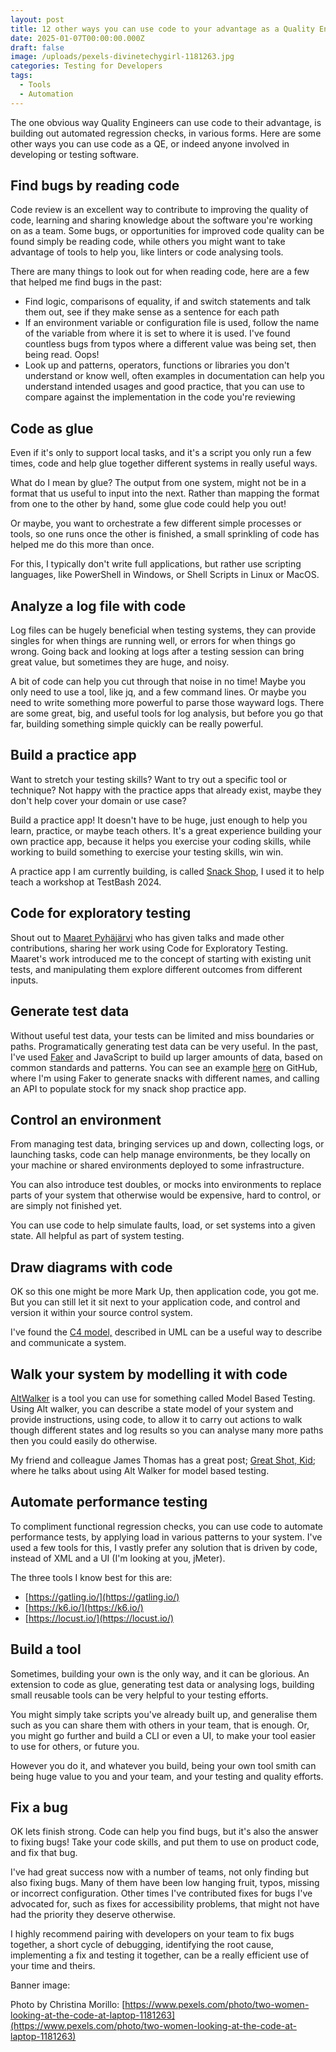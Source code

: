 ```yaml
---
layout: post
title: 12 other ways you can use code to your advantage as a Quality Engineer
date: 2025-01-07T00:00:00.000Z
draft: false
image: /uploads/pexels-divinetechygirl-1181263.jpg
categories: Testing for Developers
tags:
  - Tools
  - Automation
---
```


The one obvious way Quality Engineers can use code to their advantage, is building out automated regression checks, in various forms. Here are some other ways you can use code as a QE, or indeed anyone involved in developing or testing software.

## Find bugs by reading code

Code review is an excellent way to contribute to improving the quality of code, learning and sharing knowledge about the software you're working on as a team. Some bugs, or opportunities for improved code quality can be found simply be reading code, while others you might want to take advantage of tools to help you, like linters or code analysing tools.

There are many things to look out for when reading code, here are a few that helped me find bugs in the past:

* Find logic, comparisons of equality, if and switch statements and talk them out, see if they make sense as a sentence for each path
* If an environment variable or configuration file is used, follow the name of the variable from where it is set to where it is used. I've found countless bugs from typos where a different value was being set, then being read. Oops!
* Look up and patterns, operators, functions or libraries you don't understand or know well, often examples in documentation can help you understand intended usages and good practice, that you can use to compare against the implementation in the code you're reviewing

## Code as glue

Even if it's only to support local tasks, and it's a script you only run a few times, code and help glue together different systems in really useful ways.

What do I mean by glue? The output from one system, might not be in a format that us useful to input into the next. Rather than mapping the format from one to the other by hand, some glue code could help you out!

Or maybe, you want to orchestrate a few different simple processes or tools, so one runs once the other is finished, a small sprinkling of code has helped me do this more than once.

For this, I typically don't write full applications, but rather use scripting languages, like PowerShell in Windows, or Shell Scripts in Linux or MacOS.

## Analyze a log file with code

Log files can be hugely beneficial when testing systems, they can provide singles for when things are running well, or errors for when things go wrong. Going back and looking at logs after a testing session can bring great value, but sometimes they are huge, and noisy.

A bit of code can help you cut through that noise in no time! Maybe you only need to use a tool, like jq, and a few command lines. Or maybe you need to write something more powerful to parse those wayward logs. There are some great, big, and useful tools for log analysis, but before you go that far, building something simple quickly can be really powerful.

## Build a practice app

Want to stretch your testing skills? Want to try out a specific tool or technique? Not happy with the practice apps that already exist, maybe they don't help cover your domain or use case?

Build a practice app! It doesn't have to be huge, just enough to help you learn, practice, or maybe teach others. It's a great experience building your own practice app, because it helps you exercise your coding skills, while working to build something to exercise your testing skills, win win.

A practice app I am currently building, is called [Snack Shop](https://github.com/make-believe-labs/snack-shop/tree/main), I used it to help teach a workshop at TestBash 2024.

## Code for exploratory testing

Shout out to [Maaret Pyhäjärvi](https://www.linkedin.com/in/maaret/) who has given talks and made other contributions, sharing her work using Code for Exploratory Testing. Maaret's work introduced me to the concept of starting with existing unit tests, and manipulating them explore different outcomes from different inputs.

## Generate test data

Without useful test data, your tests can be limited and miss boundaries or paths. Programatically generating test data can be very useful. In the past, I've used [Faker](https://fakerjs.dev/) and JavaScript to build up larger amounts of data, based on common standards and patterns. You can see an example [here](https://github.com/make-believe-labs/snack-shop/blob/main/dev/stock_snacks.js) on GitHub, where I'm using Faker to generate snacks with different names, and calling an API to populate stock for my snack shop practice app.

## Control an environment

From managing test data, bringing services up and down, collecting logs, or launching tasks, code can help manage environments, be they locally on your machine or shared environments deployed to some infrastructure.

You can also introduce test doubles, or mocks into environments to replace parts of your system that otherwise would be expensive, hard to control, or are simply not finished yet.

You can use code to help simulate faults, load, or set systems into a given state. All helpful as part of system testing.

## Draw diagrams with code

OK so this one might be more Mark Up, then application code, you got me. But you can still let it sit next to your application code, and control and version it within your source control system.

I've found the [C4 model,](https://c4model.com/) described in UML can be a useful way to describe and communicate a system.

## Walk your system by modelling it with code

[AltWalker](https://github.com/altwalker) is a tool you can use for something called Model Based Testing. Using Alt walker, you can describe a state model of your system and provide instructions, using code, to allow it to carry out actions to walk though different states and log results so you can analyse many more paths then you could easily do otherwise.

My friend and colleague James Thomas has a great post; [Great Shot, Kid](https://qahiccupps.blogspot.com/2022/05/great-shot-kid.html); where he talks about using Alt Walker for model based testing.

## Automate performance testing

To compliment functional regression checks, you can use code to automate performance tests, by applying load in various patterns to your system. I've used a few tools for this, I vastly prefer any solution that is driven by code, instead of XML and a UI (I'm looking at you, jMeter).

The three tools I know best for this are:

* [https://gatling.io/](https://gatling.io/)
* [https://k6.io/](https://k6.io/)
* [https://locust.io/](https://locust.io/)

## Build a tool

Sometimes, building your own is the only way, and it can be glorious. An extension to code as glue, generating test data or analysing logs, building small reusable tools can be very helpful to your testing efforts.

You might simply take scripts you've already built up, and generalise them such as you can share them with others in your team, that is enough. Or, you might go further and build a CLI or even a UI, to make your tool easier to use for others, or future you.

However you do it, and whatever you build, being your own tool smith can being huge value to you and your team, and your testing and quality efforts.

## Fix a bug

OK lets finish strong. Code can help you find bugs, but it's also the answer to fixing bugs! Take your code skills, and put them to use on product code, and fix that bug.

I've had great success now with a number of teams, not only finding but also fixing bugs. Many of them have been low hanging fruit, typos, missing or incorrect configuration. Other times I've contributed fixes for bugs I've advocated for, such as fixes for accessibility problems, that might not have had the priority they deserve otherwise.

I highly recommend pairing with developers on your team to fix bugs together, a short cycle of debugging, identifying the root cause, implementing a fix and testing it together, can be a really efficient use of your time and theirs.

Banner image:

Photo by Christina Morillo: [https://www.pexels.com/photo/two-women-looking-at-the-code-at-laptop-1181263](https://www.pexels.com/photo/two-women-looking-at-the-code-at-laptop-1181263) 
